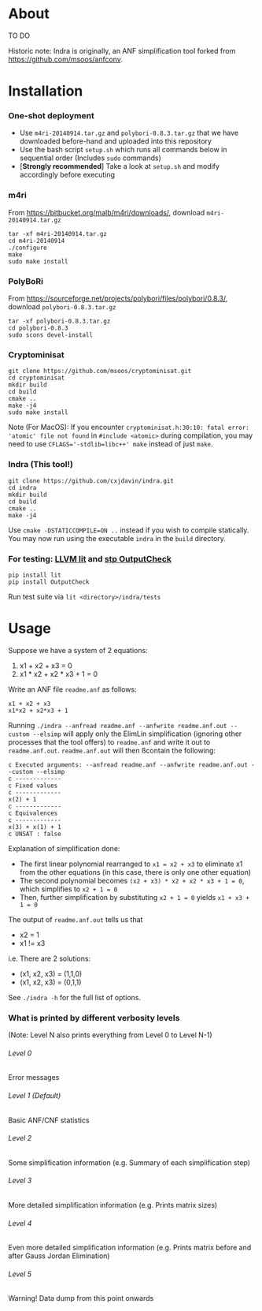 # About

TO DO

Historic note: Indra is originally, an ANF simplification tool forked from https://github.com/msoos/anfconv.

# Installation

### One-shot deployment
- Use `m4ri-20140914.tar.gz` and `polybori-0.8.3.tar.gz` that we have downloaded before-hand and uploaded into this repository
- Use the bash script `setup.sh` which runs all commands below in sequential order (Includes `sudo` commands)
- [**Strongly recommended**] Take a look at `setup.sh` and modify accordingly before executing

### m4ri
From https://bitbucket.org/malb/m4ri/downloads/, download `m4ri-20140914.tar.gz`

```
tar -xf m4ri-20140914.tar.gz
cd m4ri-20140914
./configure
make
sudo make install
```

### PolyBoRi
From https://sourceforge.net/projects/polybori/files/polybori/0.8.3/, download `polybori-0.8.3.tar.gz`
```
tar -xf polybori-0.8.3.tar.gz
cd polybori-0.8.3
sudo scons devel-install
```

### Cryptominisat
```
git clone https://github.com/msoos/cryptominisat.git
cd cryptominisat
mkdir build
cd build
cmake ..
make -j4
sudo make install
```
Note (For MacOS): If you encounter `cryptominisat.h:30:10: fatal error: 'atomic' file not found` in `#include <atomic>` during compilation, you may need to use `CFLAGS='-stdlib=libc++' make` instead of just `make`.

### Indra (This tool!)
```
git clone https://github.com/cxjdavin/indra.git
cd indra
mkdir build
cd build
cmake ..
make -j4
```
Use `cmake -DSTATICCOMPILE=ON ..` instead if you wish to compile statically. You may now run using the executable `indra` in the `build` directory.

### For testing: [LLVM lit](https://github.com/llvm-mirror/llvm/tree/master/utils/lit) and [stp OutputCheck](https://github.com/stp/OutputCheck)
```
pip install lit
pip install OutputCheck
```
Run test suite via `lit <directory>/indra/tests`

# Usage

Suppose we have a system of 2 equations:
1. x1 + x2 + x3 = 0
2. x1 \* x2 + x2 \* x3 + 1 = 0

Write an ANF file `readme.anf` as follows:
```
x1 + x2 + x3
x1*x2 + x2*x3 + 1
```

Running `./indra --anfread readme.anf --anfwrite readme.anf.out --custom --elsimp` will apply only the ElimLin simplification (ignoring other processes that the tool offers) to `readme.anf` and write it out to `readme.anf.out`. `readme.anf.out` will then ßcontain the following:
```
c Executed arguments: --anfread readme.anf --anfwrite readme.anf.out --custom --elsimp
c -------------
c Fixed values
c -------------
x(2) + 1
c -------------
c Equivalences
c -------------
x(3) + x(1) + 1
c UNSAT : false
```
Explanation of simplification done:
* The first linear polynomial rearranged to `x1 = x2 + x3` to eliminate x1 from the other equations (in this case, there is only one other equation)
* The second polynomial becomes `(x2 + x3) * x2 + x2 * x3 + 1 = 0`, which simplifies to `x2 + 1 = 0`
* Then, further simplification by substituting `x2 + 1 = 0` yields `x1 + x3 + 1 = 0`


The output of `readme.anf.out` tells us that
* x2 = 1
* x1 != x3

i.e. There are 2 solutions:
* (x1, x2, x3) = (1,1,0)
* (x1, x2, x3) = (0,1,1)

See `./indra -h` for the full list of options.

### What is printed by different verbosity levels
(Note: Level N also prints everything from Level 0 to Level N-1)

###### Level 0
Error messages
###### Level 1 (Default)
Basic ANF/CNF statistics
###### Level 2
Some simplification information (e.g. Summary of each simplification step)
###### Level 3
More detailed simplification information (e.g. Prints matrix sizes)
###### Level 4
Even more detailed simplification information (e.g. Prints matrix before and after Gauss Jordan Elimination)
###### Level 5
Warning! Data dump from this point onwards
